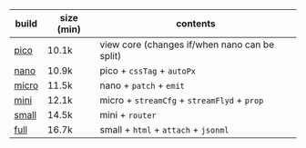 | build      | size (min) | contents                                       |
| ---------- | ---------- | ---------------------------------------------- |
| [pico][1]  | 10.1k      |  view core (changes if/when nano can be split) |
| [nano][2]  | 10.9k      |  pico  + `cssTag` + `autoPx`                   |
| [micro][3] | 11.5k      |  nano  + `patch` + `emit`                      |
| [mini][4]  | 12.1k      |  micro + `streamCfg` + `streamFlyd` + `prop`   |
| [small][5] | 14.5k      |  mini  + `router`                              |
| [full][6]  | 16.7k      |  small + `html` + `attach` + `jsonml`          |

[1]: https://github.com/leeoniya/domvm/blob/2.x-dev/dist/pico/domvm.pico.min.js
[2]: https://github.com/leeoniya/domvm/blob/2.x-dev/dist/nano/domvm.nano.min.js
[3]: https://github.com/leeoniya/domvm/blob/2.x-dev/dist/micro/domvm.micro.min.js
[4]: https://github.com/leeoniya/domvm/blob/2.x-dev/dist/mini/domvm.mini.min.js
[5]: https://github.com/leeoniya/domvm/blob/2.x-dev/dist/small/domvm.small.min.js
[6]: https://github.com/leeoniya/domvm/blob/2.x-dev/dist/full/domvm.full.min.js